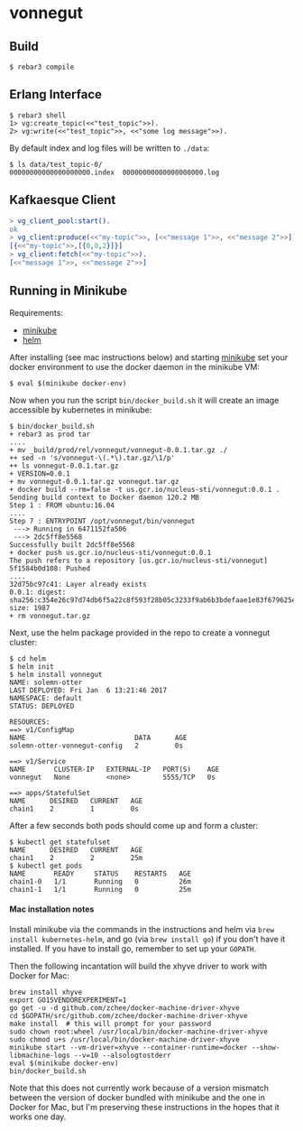vonnegut
=====


Build
-----

```shell
$ rebar3 compile
```

Erlang Interface
---

```shell
$ rebar3 shell
1> vg:create_topic(<<"test_topic">>).
2> vg:write(<<"test_topic">>, <<"some log message">>).
```

By default index and log files will be written to `./data`:

```shell
$ ls data/test_topic-0/
00000000000000000000.index  00000000000000000000.log
```

Kafkaesque Client
---

```erlang
> vg_client_pool:start().
ok
> vg_client:produce(<<"my-topic">>, [<<"message 1">>, <<"message 2">>]).
[{<<"my-topic">>,[{0,0,2}]}]
> vg_client:fetch(<<"my-topic">>).
[<<"message 1">>, <<"message 2">>]
```

Running in Minikube
---

Requirements:

 * [minikube](https://github.com/kubernetes/minikube)
 * [helm](http://helm.sh/)

After installing (see mac instructions below) and starting [minikube](https://github.com/kubernetes/minikube) set your docker environment to use the docker daemon in the minikube VM:

```shell
$ eval $(minikube docker-env)
```

Now when you run the script `bin/docker_build.sh` it will create an image accessible by kubernetes in minikube:

```shell
$ bin/docker_build.sh
+ rebar3 as prod tar
....
+ mv _build/prod/rel/vonnegut/vonnegut-0.0.1.tar.gz ./
++ sed -n 's/vonnegut-\(.*\).tar.gz/\1/p'
++ ls vonnegut-0.0.1.tar.gz
+ VERSION=0.0.1
+ mv vonnegut-0.0.1.tar.gz vonnegut.tar.gz
+ docker build --rm=false -t us.gcr.io/nucleus-sti/vonnegut:0.0.1 .
Sending build context to Docker daemon 120.2 MB
Step 1 : FROM ubuntu:16.04
....
Step 7 : ENTRYPOINT /opt/vonnegut/bin/vonnegut
 ---> Running in 6471152fa506
 ---> 2dc5ff8e5568
Successfully built 2dc5ff8e5568
+ docker push us.gcr.io/nucleus-sti/vonnegut:0.0.1
The push refers to a repository [us.gcr.io/nucleus-sti/vonnegut]
5f1584b0d108: Pushed
....
32d75bc97c41: Layer already exists
0.0.1: digest: sha256:c354e26c97d74db6f5a22c8f593f28b05c3233f9ab6b3bdefaae1e83f679625e size: 1987
+ rm vonnegut.tar.gz
```

Next, use the helm package provided in the repo to create a vonnegut cluster:

```shell
$ cd helm
$ helm init
$ helm install vonnegut
NAME: solemn-otter
LAST DEPLOYED: Fri Jan  6 13:21:46 2017
NAMESPACE: default
STATUS: DEPLOYED

RESOURCES:
==> v1/ConfigMap
NAME                           DATA      AGE
solemn-otter-vonnegut-config   2         0s

==> v1/Service
NAME       CLUSTER-IP   EXTERNAL-IP   PORT(S)    AGE
vonnegut   None         <none>        5555/TCP   0s

==> apps/StatefulSet
NAME      DESIRED   CURRENT   AGE
chain1    2         1         0s
```

After a few seconds both pods should come up and form a cluster:

```shell
$ kubectl get statefulset
NAME      DESIRED   CURRENT   AGE
chain1    2         2         25m
$ kubectl get pods
NAME       READY     STATUS    RESTARTS   AGE
chain1-0   1/1       Running   0          26m
chain1-1   1/1       Running   0          25m
```

#### Mac installation notes

Install minikube via the commands in the instructions and helm via `brew install kubernetes-helm`, and go (via `brew install go`) if you don't have it installed.  If you have to install go, remember to set up your `GOPATH`.

Then the following incantation will build the xhyve driver to work with Docker for Mac:

```shell 
brew install xhyve
export GO15VENDOREXPERIMENT=1
go get -u -d github.com/zchee/docker-machine-driver-xhyve
cd $GOPATH/src/github.com/zchee/docker-machine-driver-xhyve
make install  # this will prompt for your password
sudo chown root:wheel /usr/local/bin/docker-machine-driver-xhyve
sudo chmod u+s /usr/local/bin/docker-machine-driver-xhyve
minikube start --vm-driver=xhyve --container-runtime=docker --show-libmachine-logs --v=10 --alsologtostderr
eval $(minikube docker-env)
bin/docker_build.sh
```

Note that this does not currently work because of a version mismatch between the version of docker bundled with minikube and the one in Docker for Mac, but I'm preserving these instructions in the hopes that it works one day.


